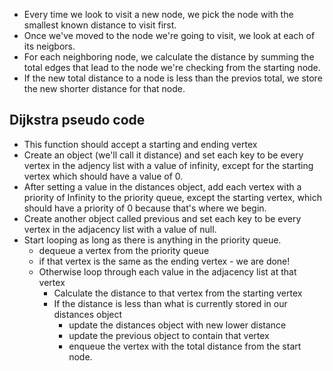 - Every time we look to visit a new node, we pick the node with the
  smallest known distance to visit first.
- Once we've moved to the node we're going to visit, we look at each
  of its neigbors.
- For each neighboring node, we calculate the distance by summing the total edges that lead to the node we're checking from the starting node.
- If the new total distance to a node is less than the previos total, we store the new shorter distance for that node.

## Dijkstra pseudo code

- This function should accept a starting and ending vertex
- Create an object (we'll call it distance) and set each key to be every vertex in
  the adjency list with a value of infinity, except for the starting vertex which should
  have a value of 0.
- After setting a value in the distances object, add each vertex with a priority of
  Infinity to the priority queue, except the starting vertex, which should have a
  priority of 0 because that's where we begin.
- Create another object called previous and set each key to be every vertex in the adjacency list with
  a value of null.
- Start looping as long as there is anything in the priority queue.
  - dequeue a vertex from the priority queue
  - if that vertex is the same as the ending vertex - we are done!
  - Otherwise loop through each value in the adjacency list at that vertex
    - Calculate the distance to that vertex from the starting vertex
    - If the distance is less than what is currently stored in our distances object
      - update the distances object with new lower distance
      - update the previous object to contain that vertex
      - enqueue the vertex with the total distance from the start node.
